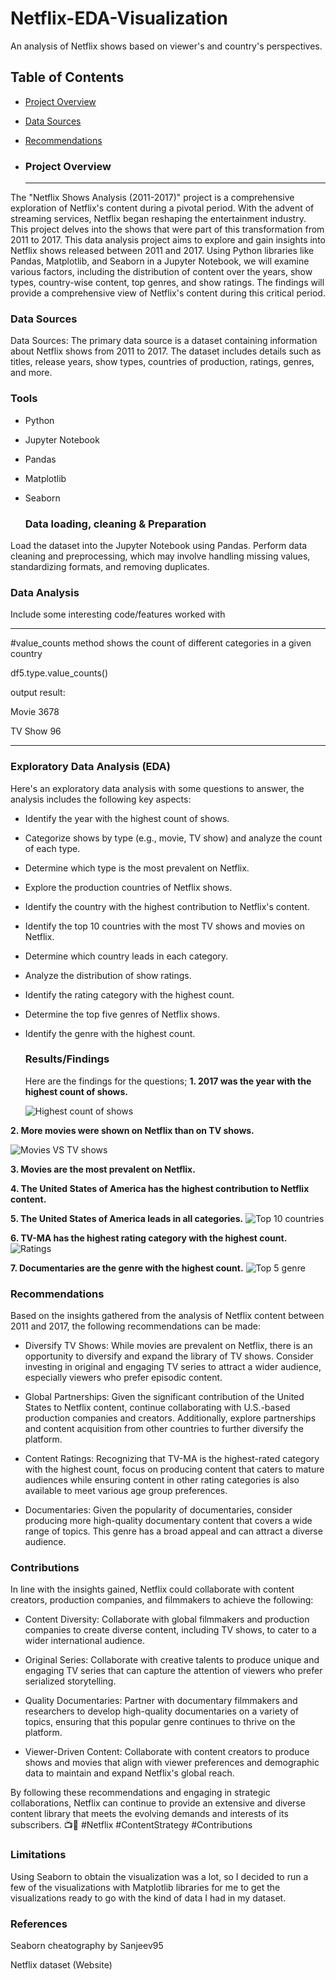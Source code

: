 # Netflix-EDA-Visualization
An analysis of Netflix shows based on viewer's  and country's perspectives.

## Table of Contents
- [Project Overview](#project-overview)
- [Data Sources](#data-sources)
- [Recommendations](#recommendations)

- ### Project Overview
  ---

The "Netflix Shows Analysis (2011-2017)" project is a comprehensive exploration of Netflix's content during a pivotal period. With the advent of streaming services, Netflix began reshaping the entertainment industry. This project delves into the shows that were part of this transformation from 2011 to 2017.
This data analysis project aims to explore and gain insights into Netflix shows released between 2011 and 2017. Using Python libraries like Pandas, Matplotlib, and Seaborn in a Jupyter Notebook, we will examine various factors, including the distribution of content over the years, show types, country-wise content, top genres, and show ratings. The findings will provide a comprehensive view of Netflix's content during this critical period.


  ### Data Sources
  Data Sources:
The primary data source is a dataset containing information about Netflix shows from 2011 to 2017. The dataset includes details such as titles, release years, show types, countries of production, ratings, genres, and more.

  

  ### Tools
- Python
- Jupyter Notebook
- Pandas
- Matplotlib
- Seaborn


  ### Data loading, cleaning & Preparation
  
Load the dataset into the Jupyter Notebook using Pandas.
Perform data cleaning and preprocessing, which may involve handling missing values, standardizing formats, and removing duplicates.

  ### Data Analysis
  
  Include some interesting code/features worked with
  
  ---
       
    
#value_counts method shows the count of different categories in a given country

df5.type.value_counts()

output result:

Movie      3678

TV Show      96

  ---
  
  ### Exploratory Data Analysis (EDA)

  Here's an exploratory data analysis with some questions to answer, the analysis includes the following key aspects:

- Identify the year with the highest count of shows.
- Categorize shows by type (e.g., movie, TV show) and analyze the count of each type.
- Determine which type is the most prevalent on Netflix.
- Explore the production countries of Netflix shows.
- Identify the country with the highest contribution to Netflix's content.
- Identify the top 10 countries with the most TV shows and movies on Netflix.
- Determine which country leads in each category.
- Analyze the distribution of show ratings.
- Identify the rating category with the highest count.
- Determine the top five genres of Netflix shows.
- Identify the genre with the highest count.


  

  ### Results/Findings
  
  Here are the findings for the questions;
  **1. 2017 was the year with the highest count of shows.**
  
  ![Highest count of shows](https://github.com/Echecorneliusjr001/Netflix-EDA-Visualization/assets/149030759/fa643e36-29fa-422f-81ae-6aaef890c1bb)

 **2. More movies were shown on Netflix than on TV shows.**
 
  ![Movies VS TV shows](https://github.com/Echecorneliusjr001/Netflix-EDA-Visualization/assets/149030759/909ea3d5-2ec8-4c40-901b-50e16a654c31)

  **3. Movies are the most prevalent on Netflix.**
  
  **4. The United States of America has the highest contribution to Netflix content.**
  
  **5. The United States of America leads in all categories.**
  ![Top 10 countries](https://github.com/Echecorneliusjr001/Netflix-EDA-Visualization/assets/149030759/44acf179-ba7e-4e09-b145-2c17e9609bb0)

  **6. TV-MA has the highest rating category with the highest count.**
  ![Ratings](https://github.com/Echecorneliusjr001/Netflix-EDA-Visualization/assets/149030759/d7bcc424-8f26-485c-8b2a-8b3f1f08390d)

  **7. Documentaries are the genre with the highest count.**
  ![Top 5 genre](https://github.com/Echecorneliusjr001/Netflix-EDA-Visualization/assets/149030759/e82f2c47-041b-4d95-8b7a-9853b4815fc5)

    
    
### Recommendations
  

Based on the insights gathered from the analysis of Netflix content between 2011 and 2017, the following recommendations can be made:

- Diversify TV Shows: While movies are prevalent on Netflix, there is an opportunity to diversify and expand the library of TV shows. Consider investing in original and engaging TV series to attract a wider audience, especially viewers who prefer episodic content.

- Global Partnerships: Given the significant contribution of the United States to Netflix content, continue collaborating with U.S.-based production companies and creators. Additionally, explore partnerships and content acquisition from other countries to further diversify the platform.

- Content Ratings: Recognizing that TV-MA is the highest-rated category with the highest count, focus on producing content that caters to mature audiences while ensuring content in other rating categories is also available to meet various age group preferences.

- Documentaries: Given the popularity of documentaries, consider producing more high-quality documentary content that covers a wide range of topics. This genre has a broad appeal and can attract a diverse audience.



### Contributions
In line with the insights gained, Netflix could collaborate with content creators, production companies, and filmmakers to achieve the following:

- Content Diversity: Collaborate with global filmmakers and production companies to create diverse content, including TV shows, to cater to a wider international audience.

- Original Series: Collaborate with creative talents to produce unique and engaging TV series that can capture the attention of viewers who prefer serialized storytelling.

- Quality Documentaries: Partner with documentary filmmakers and researchers to develop high-quality documentaries on a variety of topics, ensuring that this popular genre continues to thrive on the platform.

- Viewer-Driven Content: Collaborate with content creators to produce shows and movies that align with viewer preferences and demographic data to maintain and expand Netflix's global reach.

By following these recommendations and engaging in strategic collaborations, Netflix can continue to provide an extensive and diverse content library that meets the evolving demands and interests of its subscribers. 📺🤝 #Netflix #ContentStrategy #Contributions

### Limitations
Using Seaborn to obtain the visualization was a lot, so I decided to run a few of the visualizations with Matplotlib libraries for me to get the visualizations 
ready to go with the kind of data I had in my dataset.


### References
 Seaborn cheatography by Sanjeev95
 
 Netflix dataset (Website)
